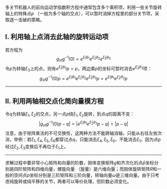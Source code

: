 多关节机器人的前向运动学指数积方程中通常包含多个乘积项，利用一些关节旋转轴上的特殊点$p$ （一般为多个轴的交点），可以暂时消掉方程里的部分关节项，采取逐一击破的策略。

## I. 利用轴上点消去此轴的旋转运动项

若方程为
$$g_{st}g^{-1}(0)=e^{\hat{\xi}_1 \theta_1}e^{\hat{\xi}_2 \theta_2}e^{\hat{\xi}_3 \theta_3}$$
令$p$为转轴$\xi_3$上的点，则有$e^{\hat{\xi}_3 \theta_3}p=p$，两边乘$p$的坐标可暂时消去$e^{\hat{\xi}_3 \theta_3}$项：
$$g_{st}g^{-1}(0)p=e^{\hat{\xi}_1 \theta_1}e^{\hat{\xi}_2 \theta_2}e^{\hat{\xi}_3 \theta_3}p=e^{\hat{\xi}_1 \theta_1}e^{\hat{\xi}_2 \theta_2}p$$

---
## II. 利用两轴相交点化简向量模方程

令$q$为转轴$\xi_1,\xi_2$的交点，另一点$p$绕$\xi_1,\xi_2$旋转，到点$q$的距离不变：
$$|g_{st}g^{-1}(0)p-q|=|e^{\hat{\xi}_1 \theta_1}e^{\hat{\xi}_2 \theta_2}p-q|=|p-q|$$
注意，由于矩阵乘法的不可交换性，这两种方法不能跨轴消轴，只能从右往左依次消，举例：若$\xi_1,\xi_4,\xi_5,\xi_6$都穿过点$q$，只能消去$\xi_4,\xi_5,\xi_6$，不能消去$\xi_1$，因为点$p$经过$\xi_2,\xi_3$变换后不再位于$\xi_1$上。

---

求解过程中要非常小心矩阵和向量的阶数，刚体变换矩阵$g$和齐次化的点$\bar{p}$坐标分别是四阶矩阵和四维向量，螺旋向量 （旋量）是六维向量；而刚体旋转矩阵$R$和一般的空间点$p$坐标分别是三阶矩阵和三阶向量，转轴向量$\omega$是三维向量。由于只考虑纯旋转或纯平移的关节，两者可以等价处理，但阶数必须变化。



